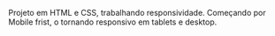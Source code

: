 Projeto em HTML e CSS, trabalhando responsividade. Começando por Mobile frist, o tornando responsivo em tablets e desktop.
